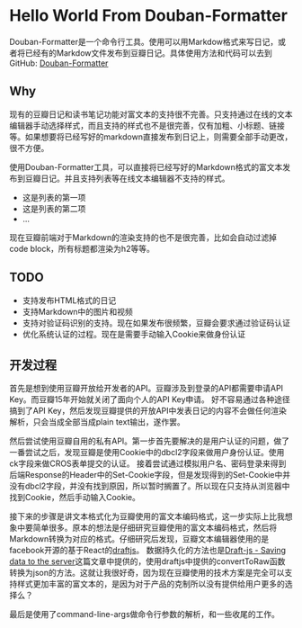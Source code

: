 # Hello World From Douban-Formatter
Douban-Formatter是一个命令行工具。使用可以用Markdow格式来写日记，或者将已经有的Markdow文件发布到豆瓣日记。具体使用方法和代码可以去到GitHub: [Douban-Formatter](https://github.com/yangkai2g7k/douban-formatter)
## Why
现有的豆瓣日记和读书笔记功能对富文本的支持很不完善。只支持通过在线的文本编辑器手动选择样式，而且支持的样式也不是很完善，仅有加粗、小标题、链接等。如果想要将已经写好的markdown直接发布到日记上，则需要全部手动更改，很不方便。

使用Douban-Formatter工具，可以直接将已经写好的Markdown格式的富文本发布到豆瓣日记。并且支持列表等在线文本编辑器不支持的样式。
* 这是列表的第一项
* 这是列表的第二项
* ...

现在豆瓣前端对于Markdown的渲染支持的也不是很完善，比如会自动过滤掉code block，所有标题都渲染为h2等等。

## TODO
* 支持发布HTML格式的日记
* 支持Markdown中的图片和视频
* 支持对验证码识别的支持。现在如果发布很频繁，豆瓣会要求通过验证码认证
* 优化系统认证的过程。现在是需要手动输入Cookie来做身份认证

## 开发过程
首先是想到使用豆瓣开放给开发者的API。豆瓣涉及到登录的API都需要申请API Key。而豆瓣15年开始就关闭了面向个人的API Key申请。
好不容易通过各种途径搞到了API Key，然后发现豆瓣提供的开放API中发表日记的内容不会做任何渲染解析，只会当成全部当成plain text输出，遂作罢。

然后尝试使用豆瓣自用的私有API。第一步首先要解决的是用户认证的问题，做了一番尝试之后，发现豆瓣是使用Cookie中的dbcl2字段来做用户身份认证。使用ck字段来做CROS表单提交的认证。
接着尝试通过模拟用户名、密码登录来得到后端Response的Header中的Set-Cookie字段，但是发现得到的Set-Cookie中并没有dbcl2字段，并没有找到原因，所以暂时搁置了。所以现在只支持从浏览器中找到Cookie，然后手动输入Cookie。

接下来的步骤是讲文本格式化为豆瓣使用的富文本编码格式，这一步实际上比我想象中要简单很多。原本的想法是仔细研究豆瓣使用的富文本编码格式，然后将Markdown转换为对应的格式。仔细研究后发现，豆瓣文本编辑器使用的是facebook开源的基于React的[draftjs](https://draftjs.org/)。
数据持久化的方法也是[Draft-js - Saving data to the server](https://reactrocket.com/post/draft-js-persisting-content/)这篇文章中提供的，使用draftjs中提供的convertToRaw函数转换为json的方法。这就让我很好奇，因为现在豆瓣使用的技术方案是完全可以支持样式更加丰富的富文本的，是因为对于产品的克制所以没有提供给用户更多的选择么？

最后是使用了command-line-args做命令行参数的解析，和一些收尾的工作。
